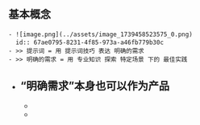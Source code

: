## **基本概念**
	- ![image.png](../assets/image_1739458523575_0.png)
	  id:: 67ae0795-8231-4f85-973a-a46fb779b30c
	- >> 提示词 = 用 提示词技巧 表达 明确的需求
	- >> 明确的需求 = 用 专业知识 探索 特定场景 下的 最佳实践
- ## **“明确需求”本身也可以作为产品**
	-
	-